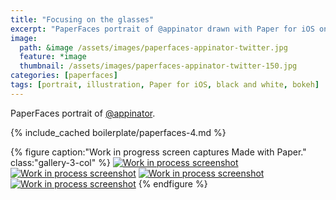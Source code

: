 ```yaml
---
title: "Focusing on the glasses"
excerpt: "PaperFaces portrait of @appinator drawn with Paper for iOS on an iPad."
image: 
  path: &image /assets/images/paperfaces-appinator-twitter.jpg 
  feature: *image
  thumbnail: /assets/images/paperfaces-appinator-twitter-150.jpg
categories: [paperfaces]
tags: [portrait, illustration, Paper for iOS, black and white, bokeh]
---
```


PaperFaces portrait of [@appinator](https://twitter.com/appinator).

{% include_cached boilerplate/paperfaces-4.md %}

{% figure caption:"Work in progress screen captures Made with Paper." class:"gallery-3-col" %}
[![Work in process screenshot](/assets/images/paperfaces-appinator-process-1-600.jpg)](/assets/images/paperfaces-appinator-process-1-lg.jpg)
[![Work in process screenshot](/assets/images/paperfaces-appinator-process-2-600.jpg)](/assets/images/paperfaces-appinator-process-2-lg.jpg)
[![Work in process screenshot](/assets/images/paperfaces-appinator-process-3-600.jpg)](/assets/images/paperfaces-appinator-process-3-lg.jpg)
[![Work in process screenshot](/assets/images/paperfaces-appinator-process-4-600.jpg)](/assets/images/paperfaces-appinator-process-4-lg.jpg)
{% endfigure %}

